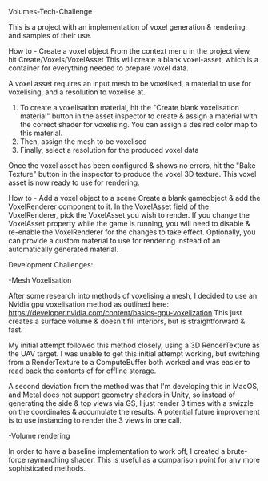 Volumes-Tech-Challenge

This is a project with an implementation of voxel generation & rendering, and samples of their use.

How to - Create a voxel object
From the context menu in the project view, hit Create/Voxels/VoxelAsset
This will create a blank voxel-asset, which is a container for everything needed to prepare voxel data.

A voxel asset requires an input mesh to be voxelised, a material to use for voxelising, and a resolution to voxelise at.
1. To create a voxelisation material, hit the "Create blank voxelisation material" button in the asset inspector to create & assign a material with the correct shader for voxelising. You can assign a desired color map to this material.
2. Then, assign the mesh to be voxelised
3. Finally, select a resolution for the produced voxel data

Once the voxel asset has been configured & shows no errors, hit the "Bake Texture" button in the inspector to produce the voxel 3D texture.
This voxel asset is now ready to use for rendering.

How to - Add a voxel object to a scene
Create a blank gameobject & add the VoxelRenderer component to it.
In the VoxelAsset field of the VoxelRenderer, pick the VoxelAsset you wish to render.
If you change the VoxelAsset property while the game is running, you will need to disable & re-enable the VoxelRenderer for the changes to take effect.
Optionally, you can provide a custom material to use for rendering instead of an automatically generated material.

Development Challenges:

-Mesh Voxelisation

After some research into methods of voxelising a mesh, I decided to use an Nvidia gpu voxelisation method as outlined here:
https://developer.nvidia.com/content/basics-gpu-voxelization
This just creates a surface volume & doesn't fill interiors, but is straightforward & fast.

My initial attempt followed this method closely, using a 3D RenderTexture as the UAV target. I was unable to get this initial attempt working, but switching from a RenderTexture to a ComputeBuffer both worked and was easier to read back the contents of for offline storage.

A second deviation from the method was that I'm developing this in MacOS, and Metal does not support geometry shaders in Unity, so instead of generating the side & top views via GS, I just render 3 times with a swizzle on the coordinates & accumulate the results. A potential future improvement is to use instancing to render the 3 views in one call.

-Volume rendering

In order to have a baseline implementation to work off, I created a brute-force raymarching shader. This is useful as a comparison point for any more sophisticated methods.